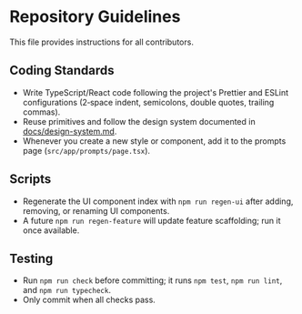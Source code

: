 # Repository Guidelines

This file provides instructions for all contributors.

## Coding Standards
- Write TypeScript/React code following the project's Prettier and ESLint configurations (2‑space indent, semicolons, double quotes, trailing commas).
- Reuse primitives and follow the design system documented in [docs/design-system.md](docs/design-system.md).
- Whenever you create a new style or component, add it to the prompts page (`src/app/prompts/page.tsx`).

## Scripts
- Regenerate the UI component index with `npm run regen-ui` after adding, removing, or renaming UI components.
- A future `npm run regen-feature` will update feature scaffolding; run it once available.

## Testing
- Run `npm run check` before committing; it runs `npm test`, `npm run lint`, and `npm run typecheck`.
- Only commit when all checks pass.

